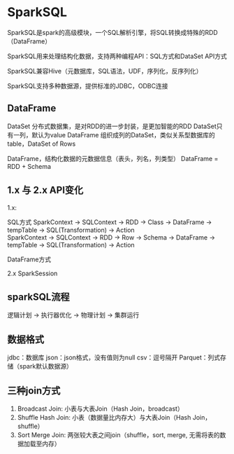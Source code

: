 # SparkSQL 
SparkSQL是spark的高级模块，一个SQL解析引擎，将SQL转换成特殊的RDD（DataFrame）

SparkSQL用来处理结构化数据，支持两种编程API：SQL方式和DataSet API方式

SparkSQL兼容Hive（元数据库，SQL语法，UDF，序列化，反序列化）

SparkSQL支持多种数据源，提供标准的JDBC，ODBC连接

## DataFrame
DataSet 分布式数据集，是对RDD的进一步封装，是更加智能的RDD
DataSet只有一列，默认为value
DataFrame 组织成列的DataSet，类似关系型数据库的table，DataSet of Rows

DataFrame，结构化数据的元数据信息（表头，列名，列类型）
DataFrame = RDD + Schema

## 1.x 与 2.x API变化
1.x: 

SQL方式 
SparkContext -> SQLContext -> RDD -> Class -> DataFrame -> tempTable -> SQL(Transformation) -> Action   
SparkContext -> SQLContext -> RDD -> Row -> Schema -> DataFrame -> tempTable -> SQL(Transformation) -> Action

DataFrame方式   

2.x SparkSession

## sparkSQL流程
逻辑计划 -> 执行器优化 -> 物理计划 -> 集群运行

## 数据格式
jdbc：数据库
json：json格式，没有值则为null
csv：逗号隔开
Parquet：列式存储（spark默认数据源）

## 三种join方式
1. Broadcast Join: 小表与大表Join（Hash Join，broadcast）
2. Shuffle Hash Join: 小表（数据量比内存大）与大表Join（Hash Join，shuffle）
3. Sort Merge Join: 两张较大表之间join（shuffle，sort, merge, 无需将表的数据加载至内存）
